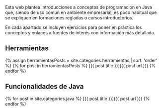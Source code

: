 Esta web plantea introducciones a conceptos de programación en Java que, siendo de uso común en ambiente empresarial, es poco habitual que se expliquen en formaciones regladas o cursos introductorios.

En cada apartado se incluyen ejercicios para poner en práctica los conceptos y enlaces a fuentes de interés con información más detallada.

## Herramientas

{% assign herramientasPosts = site.categories.herramientas | sort: 'order' %}
{% for post in herramientasPosts %}
[{{ post.title }}]({{ post.url }})
{% endfor %}

## Funcionalidades de Java

{% for post in site.categories.java %}
[{{ post.title }}]({{ post.url }})
{% endfor %}
